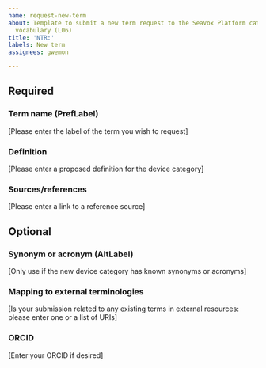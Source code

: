 ```yaml
---
name: request-new-term
about: Template to submit a new term request to the SeaVox Platform categories controlled
  vocabulary (L06)
title: 'NTR:'
labels: New term
assignees: gwemon

---
```


## Required
### Term name (PrefLabel)
[Please enter the label of the term you wish to request]
### Definition
[Please enter a proposed definition for the device category] 
### Sources/references
[Please enter a link to a reference source]

## Optional
### Synonym or acronym (AltLabel)
[Only use if the new device category has known synonyms or acronyms]
### Mapping to external terminologies
[Is your submission related to any existing terms in external resources: please enter one or a list of URIs]
### ORCID
[Enter your ORCID if desired]
